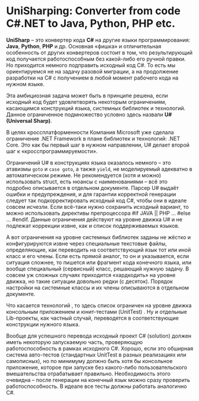# UniSharping: Converter from code C#.NET to Java, Python, PHP etc.
**UniSharp** – это конвертер кода **C#** на другие языки программирования: **Java**, **Python**, **PHP** и др. Основная «фишка» и отличительная особенность от других конвертеров состоит в том, что результирующий код получается работоспособным без какой-либо его ручной правки. Но приходится немного подправить исходный код C#. То есть мы ориентируемся не на задачу разовой миграции, а на продолжение разработки на C# с получением в любой момент рабочего кода на нужном языке.

Эта амбициозная задача может быть в принципе решена, если исходный код будет удовлетворять некоторым ограничениям, касающимся конструкций языка, системных библиотек и технологий. Данное ограниченное подмножество условно здесь назвали **U# (Universal Sharp)**.

В целях кроссплатформенности Компания Microsoft уже сделала ограничение .NET Framework в плане библиотек и технологий:  .NET Core. Это как бы первый шаг в нужном направлении, U# делает второй шаг к «кросспрограммируемости». 

Ограничений U# в конструкциях языка оказалось немного – это атавизмы `goto` и `case goto`, а также `yield`, не моделируемый адекватно в автоматическом режиме. Не рекомендуется (хотя и можно) использовать struct, есть нюансы с наименованиями – всё это подробно описывается в отдельном документе.  Парсер U# выдаёт ошибки и предупреждения, и для гарантии корректной генерации следует так подкорректировать исходный код C#, чтобы они в идеале совсем исчезли. Если всё-таки нужно сохранить исходный вариант, то можно использовать директивы препроцессора #if JAVA || PHP … #else … #endif.  Данные ограничения действуют на уровне движка U# и не подлежат коррекции извне, как и список поддерживаемых языков.

А вот ограничения на уровне системных библиотек заданы не жёстко и конфигурируются извне через специальные текстовые файлы, определяющие, как переводить на соответствующий язык тот или иной класс и его члены. Если есть прямой аналог, то он и указывается, если ситуация сложнее, то пишется или фрагмент кода конечного языка, или вообще специальный (сервисный) класс, решающий нужную задачу. В совсем уж сложных случаях приходится «хардкодить» на уровне движка, но такие ситуации довольно редки (с десяток). Порядок настройки на системные классы и их члены описываются в отдельном документе.

Что касается технологий , то здесь список ограничен на уровне движка консольным приложением и юнит-тестами (UnitTest) . Ну и отдельные Lib-проекты, как частный случай, переводятся в соответствующие конструкции нужного языка.

Вообще для успешного перевода исходный проект C# (solution) должен иметь некоторую запускаемую часть, проверяющую работоспособность в рамках исходного C#. Хорошо, если это обширная система авто-тестов (стандартных UnitTest в разных реализациях или самописных), но по минимуму должно быть хотя бы консольное приложение, которое при запуске без какого-либо пользовательского вмешательства отрабатывает правильно.  Необходимость этого очевидна – после генерации на конечный язык можно сразу проверить работоспособность. В идеале все тесты должны работать аналогично C#.


